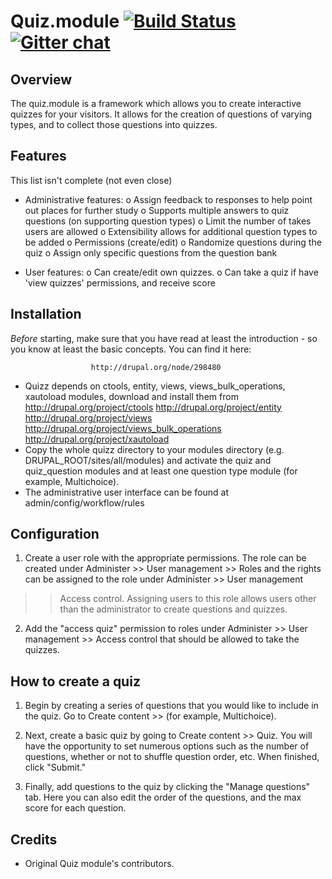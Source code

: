 Quiz.module [![Build Status](https://travis-ci.org/atdrupal/quiz.module.svg?branch=7.x-6.x)](https://travis-ci.org/atdrupal/quiz.module) [![Gitter chat](https://badges.gitter.im/atdrupal/quiz.module.png)](https://gitter.im/atdrupal/quiz.module)
====

Overview
--------

The quiz.module is a framework which allows you to create interactive quizzes 
for your visitors. It allows for the creation of questions of varying types, and
to collect those questions into quizzes. 

Features
--------

This list isn't complete (not even close)

 - Administrative features:
    o Assign feedback to responses to help point out places for further study
    o Supports multiple answers to quiz questions (on supporting question types)
    o Limit the number of takes users are allowed
    o Extensibility allows for additional question types to be added
    o Permissions (create/edit)
    o Randomize questions during the quiz
    o Assign only specific questions from the question bank

 - User features:
   o Can create/edit own quizzes.
   o Can take a quiz if have 'view quizzes' permissions, and receive score

Installation
------------

*Before* starting, make sure that you have read at least the introduction - so
you know at least the basic concepts. You can find it here:

                      http://drupal.org/node/298480

 * Quizz depends on ctools, entity, views, views_bulk_operations, xautoload
  modules, download and install them from
    http://drupal.org/project/ctools
    http://drupal.org/project/entity
    http://drupal.org/project/views
    http://drupal.org/project/views_bulk_operations
    http://drupal.org/project/xautoload
 * Copy the whole quizz directory to your modules directory
   (e.g. DRUPAL_ROOT/sites/all/modules) and activate the quiz and quiz_question
   modules and at least one question type module (for example, Multichoice).
 * The administrative user interface can be found at admin/config/workflow/rules

Configuration
-------------

1. Create a user role with the appropriate permissions.
   The role can be created under Administer >> User management >> Roles and the
  rights can be assigned to the role under Administer >> User management
  >> Access control. Assigning users to this role allows users other than the
  administrator to create questions and quizzes.

2. Add the "access quiz" permission to roles under Administer >> User
  management >> Access control that should be allowed to take the quizzes.

How to create a quiz
--------------------

1. Begin by creating a series of questions that you would like to include in
   the quiz. Go to Create content >> <question type> (for example, Multichoice).

2. Next, create a basic quiz by going to Create content >> Quiz. You will have
   the opportunity to set numerous options such as the number of questions,
   whether or not to shuffle question order, etc. When finished, click "Submit."

3. Finally, add questions to the quiz by clicking the "Manage questions" tab.
  Here you can also edit the order of the questions, and the max score for each
  question.

Credits
-------

- Original Quiz module's contributors.
